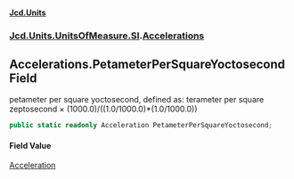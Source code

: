 #### [Jcd.Units](index.md 'index')
### [Jcd.Units.UnitsOfMeasure.SI](Jcd.Units.UnitsOfMeasure.SI.md 'Jcd.Units.UnitsOfMeasure.SI').[Accelerations](Accelerations.md 'Jcd.Units.UnitsOfMeasure.SI.Accelerations')

## Accelerations.PetameterPerSquareYoctosecond Field

petameter per square yoctosecond, defined as: terameter per square zeptosecond × (1000.0)/((1.0/1000.0)*(1.0/1000.0))

```csharp
public static readonly Acceleration PetameterPerSquareYoctosecond;
```

#### Field Value
[Acceleration](Acceleration.md 'Jcd.Units.UnitTypes.Acceleration')
